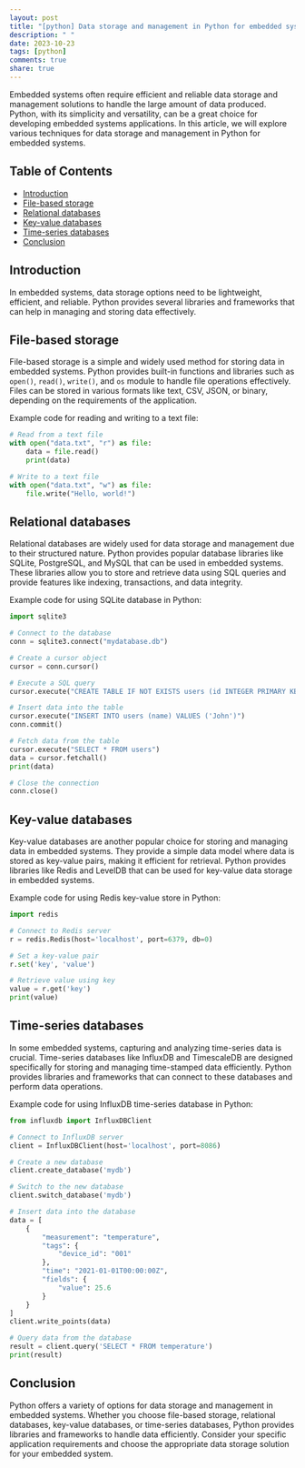 ```yaml
---
layout: post
title: "[python] Data storage and management in Python for embedded systems"
description: " "
date: 2023-10-23
tags: [python]
comments: true
share: true
---
```


Embedded systems often require efficient and reliable data storage and management solutions to handle the large amount of data produced. Python, with its simplicity and versatility, can be a great choice for developing embedded systems applications. In this article, we will explore various techniques for data storage and management in Python for embedded systems.

## Table of Contents
- [Introduction](#introduction)
- [File-based storage](#file-based-storage)
- [Relational databases](#relational-databases)
- [Key-value databases](#key-value-databases)
- [Time-series databases](#time-series-databases)
- [Conclusion](#conclusion)

## Introduction
In embedded systems, data storage options need to be lightweight, efficient, and reliable. Python provides several libraries and frameworks that can help in managing and storing data effectively.

## File-based storage
File-based storage is a simple and widely used method for storing data in embedded systems. Python provides built-in functions and libraries such as `open()`, `read()`, `write()`, and `os` module to handle file operations effectively. Files can be stored in various formats like text, CSV, JSON, or binary, depending on the requirements of the application.

Example code for reading and writing to a text file:
```python
# Read from a text file
with open("data.txt", "r") as file:
    data = file.read()
    print(data)

# Write to a text file
with open("data.txt", "w") as file:
    file.write("Hello, world!")
```

## Relational databases
Relational databases are widely used for data storage and management due to their structured nature. Python provides popular database libraries like SQLite, PostgreSQL, and MySQL that can be used in embedded systems. These libraries allow you to store and retrieve data using SQL queries and provide features like indexing, transactions, and data integrity.

Example code for using SQLite database in Python:
```python
import sqlite3

# Connect to the database
conn = sqlite3.connect("mydatabase.db")

# Create a cursor object
cursor = conn.cursor()

# Execute a SQL query
cursor.execute("CREATE TABLE IF NOT EXISTS users (id INTEGER PRIMARY KEY, name TEXT)")

# Insert data into the table
cursor.execute("INSERT INTO users (name) VALUES ('John')")
conn.commit()

# Fetch data from the table
cursor.execute("SELECT * FROM users")
data = cursor.fetchall()
print(data)

# Close the connection
conn.close()
```

## Key-value databases
Key-value databases are another popular choice for storing and managing data in embedded systems. They provide a simple data model where data is stored as key-value pairs, making it efficient for retrieval. Python provides libraries like Redis and LevelDB that can be used for key-value data storage in embedded systems.

Example code for using Redis key-value store in Python:
```python
import redis

# Connect to Redis server
r = redis.Redis(host='localhost', port=6379, db=0)

# Set a key-value pair
r.set('key', 'value')

# Retrieve value using key
value = r.get('key')
print(value)
```

## Time-series databases
In some embedded systems, capturing and analyzing time-series data is crucial. Time-series databases like InfluxDB and TimescaleDB are designed specifically for storing and managing time-stamped data efficiently. Python provides libraries and frameworks that can connect to these databases and perform data operations.

Example code for using InfluxDB time-series database in Python:
```python
from influxdb import InfluxDBClient

# Connect to InfluxDB server
client = InfluxDBClient(host='localhost', port=8086)

# Create a new database
client.create_database('mydb')

# Switch to the new database
client.switch_database('mydb')

# Insert data into the database
data = [
    {
        "measurement": "temperature",
        "tags": {
            "device_id": "001"
        },
        "time": "2021-01-01T00:00:00Z",
        "fields": {
            "value": 25.6
        }
    }
]
client.write_points(data)

# Query data from the database
result = client.query('SELECT * FROM temperature')
print(result)
```

## Conclusion
Python offers a variety of options for data storage and management in embedded systems. Whether you choose file-based storage, relational databases, key-value databases, or time-series databases, Python provides libraries and frameworks to handle data efficiently. Consider your specific application requirements and choose the appropriate data storage solution for your embedded system.